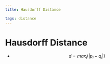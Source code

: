 ```yaml
---
title: Hausdorff Distance

tags: distance 
---
```


# Hausdorff Distance
- $$d= max_{i}(|p_{i}-q_{i}|)$$












